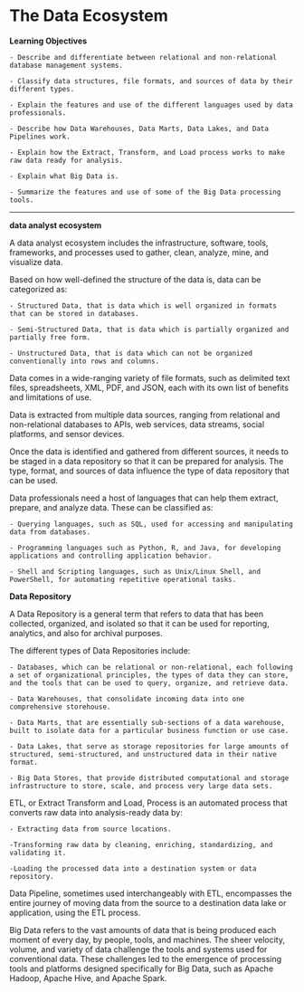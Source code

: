 # The Data Ecosystem

**Learning Objectives**

    - Describe and differentiate between relational and non-relational database management systems.
    
    - Classify data structures, file formats, and sources of data by their different types.
    
    - Explain the features and use of the different languages used by data professionals.
    
    - Describe how Data Warehouses, Data Marts, Data Lakes, and Data Pipelines work.
    
    - Explain how the Extract, Transform, and Load process works to make raw data ready for analysis.
    
    - Explain what Big Data is.
    
    - Summarize the features and use of some of the Big Data processing tools.

-----------------------

**data analyst ecosystem**

A data analyst ecosystem includes the infrastructure, software, tools, frameworks, and processes used to gather, clean, analyze, mine, and visualize data.  

Based on how well-defined the structure of the data is, data can be categorized as:

    - Structured Data, that is data which is well organized in formats that can be stored in databases.
    
    - Semi-Structured Data, that is data which is partially organized and partially free form.
    
    - Unstructured Data, that is data which can not be organized conventionally into rows and columns.

Data comes in a wide-ranging variety of file formats, such as delimited text files, spreadsheets, XML, PDF, and JSON, each with its own list of benefits and limitations of use.  

Data is extracted from multiple data sources, ranging from relational and non-relational databases to APIs, web services, data streams, social platforms, and sensor devices. 

Once the data is identified and gathered from different sources, it needs to be staged in a data repository so that it can be prepared for analysis. The type, format, and sources of data influence the type of data repository that can be used. 

Data professionals need a host of languages that can help them extract, prepare, and analyze data. These can be classified as:  

    - Querying languages, such as SQL, used for accessing and manipulating data from databases. 
    
    - Programming languages such as Python, R, and Java, for developing applications and controlling application behavior.
    
    - Shell and Scripting languages, such as Unix/Linux Shell, and PowerShell, for automating repetitive operational tasks.

**Data Repository**

A Data Repository is a general term that refers to data that has been collected, organized, and isolated so that it can be used for reporting, analytics, and also for archival purposes.  

The different types of Data Repositories include: 

    - Databases, which can be relational or non-relational, each following a set of organizational principles, the types of data they can store, and the tools that can be used to query, organize, and retrieve data.

    - Data Warehouses, that consolidate incoming data into one comprehensive storehouse.  

    - Data Marts, that are essentially sub-sections of a data warehouse, built to isolate data for a particular business function or use case. 

    - Data Lakes, that serve as storage repositories for large amounts of structured, semi-structured, and unstructured data in their native format. 

    - Big Data Stores, that provide distributed computational and storage infrastructure to store, scale, and process very large data sets.

ETL, or Extract Transform and Load, Process is an automated process that converts raw data into analysis-ready data by:

    - Extracting data from source locations.

    -Transforming raw data by cleaning, enriching, standardizing, and validating it.

    -Loading the processed data into a destination system or data repository.

Data Pipeline, sometimes used interchangeably with ETL, encompasses the entire journey of moving data from the source to a destination data lake or application, using the ETL process.  

Big Data refers to the vast amounts of data that is being produced each moment of every day, by people, tools, and machines. The sheer velocity, volume, and variety of data challenge the tools and systems used for conventional data. These challenges led to the emergence of processing tools and platforms designed specifically for Big Data, such as Apache Hadoop, Apache Hive, and Apache Spark.